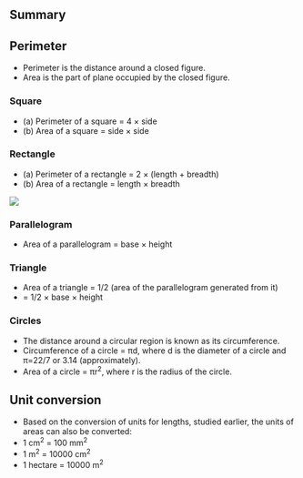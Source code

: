 ## Summary
## Perimeter
* Perimeter is the distance around a closed figure.
* Area is the part of plane occupied by the closed figure.
### Square
* (a) Perimeter of a square = 4 × side
* (b) Area of a square = side × side

### Rectangle
* (a) Perimeter of a rectangle = 2 × (length + breadth)
* (b) Area of a rectangle = length × breadth

[![](https://img.youtube.com/vi/mnW-1XaggP8/0.jpg)](https://www.youtube.com/watch?v=mnW-1XaggP8)

### Parallelogram
* Area of a parallelogram = base × height
### Triangle
* Area of a triangle = 1/2 (area of the parallelogram generated from it)
* = 1/2 × base × height
### Circles
* The distance around a circular region is known as its circumference.
* Circumference of a circle = πd, where d is the diameter of a circle and π=22/7 or 3.14 (approximately).
* Area of a circle = πr<sup>2</sup>, where r is the radius of the circle.
## Unit conversion
* Based on the conversion of units for lengths, studied earlier, the units of areas can also be converted:
* 1 cm<sup>2</sup> = 100 mm<sup>2</sup>
* 1 m<sup>2</sup> = 10000 cm<sup>2</sup>
* 1 hectare = 10000 m<sup>2</sup>
